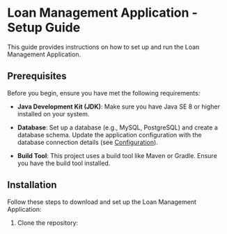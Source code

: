 # Loan Management Application - Setup Guide

This guide provides instructions on how to set up and run the Loan Management Application.

## Prerequisites

Before you begin, ensure you have met the following requirements:

- **Java Development Kit (JDK)**: Make sure you have Java SE 8 or higher installed on your system.

- **Database**: Set up a database (e.g., MySQL, PostgreSQL) and create a database schema. Update the application configuration with the database connection details (see [Configuration](#configuration)).

- **Build Tool**: This project uses a build tool like Maven or Gradle. Ensure you have the build tool installed.

## Installation

Follow these steps to download and set up the Loan Management Application:

1. Clone the repository:

